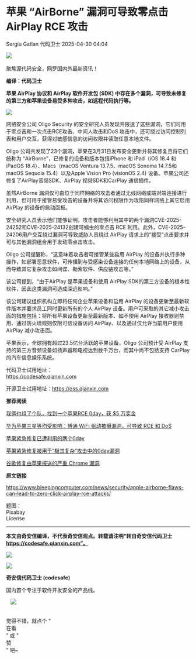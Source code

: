 #  苹果 “AirBorne” 漏洞可导致零点击 AirPlay RCE 攻击   
Sergiu Gatlan  代码卫士   2025-04-30 04:04  
  
![](https://mmbiz.qpic.cn/mmbiz_gif/Az5ZsrEic9ot90z9etZLlU7OTaPOdibteeibJMMmbwc29aJlDOmUicibIRoLdcuEQjtHQ2qjVtZBt0M5eVbYoQzlHiaw/640?wx_fmt=gif "")  
   
聚焦源代码安全，网罗国内外最新资讯！  
  
**编译：代码卫士**  
  
**苹果 AirPlay 协议和 AirPlay 软件开发包 (SDK) 中存在多个漏洞，可导致未修复的第三方和苹果设备易受多种攻击，如远程代码执行等。**  
  
  
![](https://mmbiz.qpic.cn/mmbiz_png/oBANLWYScMQBHP8w01yY1gL9rpuc1jequaWY7OGCWiaSXYicqmtQwY2XshgJXpPvBQ7OX3ovSWlfg1HYjPKwEfQg/640?wx_fmt=png&from=appmsg "")  
  
  
网络安全公司 Oligo Security 的安全研究人员发现并报送了这些漏洞，它们可用于零点击和一次点击RCE攻击、中间人攻击和DoS 攻击中，还可绕过访问控制列表和用户交互，获得对敏感信息的访问权限并读取任意本地文件。  
  
Oligo 公司共发现了23个漏洞，苹果在3月31日发布安全更新并将其修复且将它们统称为 “AirBorne”，已修复的设备和版本包括iPhone 和 iPad（iOS 18.4 和 iPadOS 18.4）、Macs（macOS Ventura 13.7.5、macOS Sonoma 14.7.5和 macOS Sequoia 15.4）以及Apple Vision Pro (visionOS 2.4) 设备。苹果公司还修复了AirPlay音频SDK、AirPlay 视频SDK和CarPlay 通信插件。  
  
虽然AirBorne 漏洞仅可由位于同样网络的攻击者通过无线网络或端对端连接进行利用，但可用于接管易受攻击的设备并将其访问权限作为攻陷同样网络上其它启用 AirPlay 的设备的启动面板。  
  
安全研究人员表示他们能够证明，攻击者能够利用其中的两个漏洞CVE-2025-24252和CVE-2025-24132创建可蠕虫的零点击 RCE 利用。此外，CVE-2025-24206用户交互绕过漏洞可导致威胁人员绕过 AirPlay 请求上的“接受”点击要求并可与其他漏洞组合用于发动零点击攻击。  
  
Oligo 公司提醒称，“这意味着攻击者可接管某些启用 AirPlay 的设备并执行多种操作，如部署恶意软件，可传播到与受感染设备连接的任何本地网络上的设备，从而导致其它复杂攻击如间谍、勒索软件、供应链攻击等。”  
  
该公司提到，“由于AirPlay 是苹果设备和使用 AirPlay SDK的第三方设备的根本性软件，因此这类漏洞可造成深远影响。”  
  
该公司建议组织机构立即将任何企业苹果设备和启用 AirPlay 的设备更新至最新软件版本并要求员工同时更新所有的个人 AirPlay 设备。用户可采取的其它减小攻击面的措施包括：将所有苹果设备更新至最新版本、如不使用 AirPlay 接收器则禁用、通过防火墙规则仅限可信设备访问 AirPlay、以及通过仅允许当前用户使用 AirPlay 减小攻击面。  
  
苹果表示，全球拥有超过23.5亿台活跃的苹果设备，Oligo 公司预计受 AirPlay 支持的第三方音频设备如扬声器和电视达到数千万台，而其中尚不包括支持 CarPlay 的汽车信息娱乐系统。  
  
  
代码卫士试用地址：  
https://codesafe.qianxin.com  
  
开源卫士试用地址：https://oss.qianxin.com  
  
  
  
  
  
  
  
  
  
  
  
  
  
**推荐阅读**  
  
[我俩也组了个队，找到一个苹果RCE 0day，获 $5 万奖金](https://mp.weixin.qq.com/s?__biz=MzI2NTg4OTc5Nw==&mid=2247500513&idx=1&sn=07dcd0f2530282530f7f30c374bb0ce7&scene=21#wechat_redirect)  
  
  
[华为苹果三星等均受影响：博通 WiFi 驱动被曝漏洞，可导致 RCE 和 DoS](https://mp.weixin.qq.com/s?__biz=MzI2NTg4OTc5Nw==&mid=2247489762&idx=2&sn=74a7aa82de7def2e844ab6dff1b8d8ff&scene=21#wechat_redirect)  
  
  
[苹果紧急修复已遭利用的两个0day](https://mp.weixin.qq.com/s?__biz=MzI2NTg4OTc5Nw==&mid=2247522769&idx=1&sn=665091a9de4302af67ecf646d9c5bb79&scene=21#wechat_redirect)  
  
  
[苹果紧急修复被用于“极其复杂”攻击中的0day漏洞](https://mp.weixin.qq.com/s?__biz=MzI2NTg4OTc5Nw==&mid=2247522200&idx=2&sn=a8084137286ce6cbebda935ab8c0d5c2&scene=21#wechat_redirect)  
  
  
[谷歌修复由苹果报送的严重 Chrome 漏洞](https://mp.weixin.qq.com/s?__biz=MzI2NTg4OTc5Nw==&mid=2247521342&idx=1&sn=355a1e1a938422e3437d8a957f360c7e&scene=21#wechat_redirect)  
  
  
  
  
  
**原文链接**  
  
https://www.bleepingcomputer.com/news/security/apple-airborne-flaws-can-lead-to-zero-click-airplay-rce-attacks/  
  
  
题图：  
Pixabay   
License  
  
****  
**本文由奇安信编译，不代表奇安信观点。转载请注明“转自奇安信代码卫士 https://codesafe.qianxin.com”。**  
  
  
  
  
![](https://mmbiz.qpic.cn/mmbiz_jpg/oBANLWYScMSf7nNLWrJL6dkJp7RB8Kl4zxU9ibnQjuvo4VoZ5ic9Q91K3WshWzqEybcroVEOQpgYfx1uYgwJhlFQ/640?wx_fmt=jpeg "")  
  
![](https://mmbiz.qpic.cn/mmbiz_jpg/oBANLWYScMSN5sfviaCuvYQccJZlrr64sRlvcbdWjDic9mPQ8mBBFDCKP6VibiaNE1kDVuoIOiaIVRoTjSsSftGC8gw/640?wx_fmt=jpeg "")  
  
**奇安信代码卫士 (codesafe)**  
  
国内首个专注于软件开发安全的产品线。  
  
   ![](https://mmbiz.qpic.cn/mmbiz_gif/oBANLWYScMQ5iciaeKS21icDIWSVd0M9zEhicFK0rbCJOrgpc09iaH6nvqvsIdckDfxH2K4tu9CvPJgSf7XhGHJwVyQ/640?wx_fmt=gif "")  
  
   
觉得不错，就点个 “  
在看  
” 或 "  
赞  
” 吧~  
  
